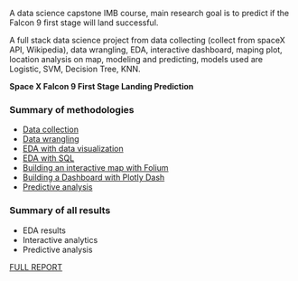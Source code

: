 A data science capstone IMB course, main research goal is to predict if the Falcon 9 first stage will land successful.

A full stack data science project from data collecting (collect from spaceX API, Wikipedia), data wrangling, EDA,
interactive dashboard, maping plot, location analysis on map, modeling and predicting, models used are Logistic,
SVM, Decision Tree, KNN.

**Space X Falcon 9 First Stage Landing Prediction**

### Summary of methodologies

- [Data collection](https://github.com/atndan/Space-X-Falcon-9-First-Stage-Landing-Prediction/blob/main/data-collection-webscraping.ipynb)
- [Data wrangling](https://github.com/atndan/Space-X-Falcon-9-First-Stage-Landing-Prediction/blob/main/data-wrangling.ipynb)
- [EDA with data visualization](https://github.com/atndan/Space-X-Falcon-9-First-Stage-Landing-Prediction/blob/main/eda-data-visualize.ipynb)
- [EDA with SQL](https://github.com/atndan/Space-X-Falcon-9-First-Stage-Landing-Prediction/blob/main/EDA%20with%20SQL.ipynb)
- [Building an interactive map with Folium](https://github.com/atndan/Space-X-Falcon-9-First-Stage-Landing-Prediction/blob/main/map-analysis-Folium.ipynb)
- [Building a Dashboard with Plotly Dash](https://github.com/atndan/Space-X-Falcon-9-First-Stage-Landing-Prediction/blob/main/build-interactive-Dashboard-Ploty-Dash.ipynb)
- [Predictive analysis](https://github.com/atndan/Space-X-Falcon-9-First-Stage-Landing-Prediction/blob/main/SpaceX_Machine%20Learning%20Prediction_Part_5.ipynb)

### Summary of all results
- EDA results
- Interactive analytics
- Predictive analysis

[FULL REPORT](https://github.com/atndan/Space-X-Falcon-9-First-Stage-Landing-Prediction/blob/main/Reports.pdf)
